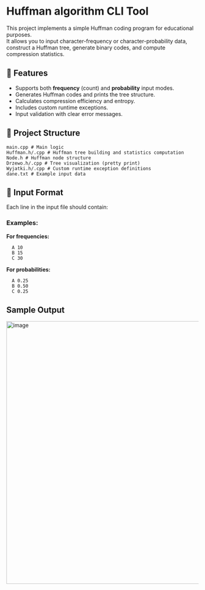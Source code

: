 # Huffman algorithm CLI Tool

This project implements a simple Huffman coding program for educational purposes.  
It allows you to input character-frequency or character-probability data, construct a Huffman tree, generate binary codes, and compute compression statistics.

## 🔧 Features

- Supports both **frequency** (count) and **probability** input modes.
- Generates Huffman codes and prints the tree structure.
- Calculates compression efficiency and entropy.
- Includes custom runtime exceptions.
- Input validation with clear error messages.

## 📁 Project Structure
```
main.cpp # Main logic
Huffman.h/.cpp # Huffman tree building and statistics computation
Node.h # Huffman node structure
Drzewo.h/.cpp # Tree visualization (pretty print)
Wyjatki.h/.cpp # Custom runtime exception definitions
dane.txt # Example input data
```

## 📌 Input Format
Each line in the input file should contain:
<char> <value>
### Examples:
  **For frequencies:**
```
  A 10
  B 15
  C 30
```
  
**For probabilities:**
```
  A 0.25
  B 0.50
  C 0.25
```

## Sample Output
<img width="733" height="689" alt="image" src="https://github.com/user-attachments/assets/80dec4b6-1164-4b98-bddd-bb264c161892" />

